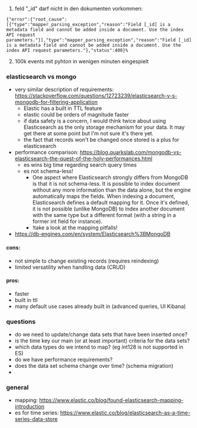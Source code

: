 

1. feld "_id" darf nicht in den dokumenten vorkommen:
```
{"error":{"root_cause":[{"type":"mapper_parsing_exception","reason":"Field [_id] is a metadata field and cannot be added inside a document. Use the index API request parameters."}],"type":"mapper_parsing_exception","reason":"Field [_id] is a metadata field and cannot be added inside a document. Use the index API request parameters."},"status":400}%                                
```

2. 100k events mit pyhton in wenigen minuten eingespielt

### elasticsearch vs mongo
* very similar description of requirements: https://stackoverflow.com/questions/12723239/elasticsearch-v-s-mongodb-for-filtering-application
  * Elastic has a built in TTL feature
  * elastic could be orders of magnitude faster
  * if data safety is a concern, I would think twice about using Elasticsearch as the only storage mechanism for your data. It may get there at some point but I'm not sure it's there yet.
  * the fact that records won't be changed once stored is a plus for elasticsearch
* performance comparison: https://blog.quarkslab.com/mongodb-vs-elasticsearch-the-quest-of-the-holy-performances.html
  * es wins big time regarding search query times
  * es not schema-less!
    * One aspect where Elasticsearch strongly differs from MongoDB is that it is not schema-less. It is possible to index document without any more information than the data alone, but the engine automatically maps the fields. When indexing a document, Elasticsearch defines a default mapping for it. Once it's defined, it is not possible (unlike MongoDB) to index another document with the same type but a different format (with a string in a former int field for instance).
    * !take a look at the mapping pitfalls!
* https://db-engines.com/en/system/Elasticsearch%3BMongoDB
  
#### cons:
 * not simple to change existing records (requires reindexing)
 * limited versatility when handling data (CRUD)
 
#### pros:
 * faster
 * built in ttl
 * many default use cases already built in (advanced queries, UI Kibana)
 

### questions
* do we need to update/change data sets that have been inserted once?
* is the time key our main (or at least important) criteria for the data sets?
* which data types do we intend to map?  (eg int128 is not supported in ES)
* do we have performance requirements?
* does the data set schema change over time? (schema migration)
* 


### general
* mapping: https://www.elastic.co/blog/found-elasticsearch-mapping-introduction
* es for time series: https://www.elastic.co/blog/elasticsearch-as-a-time-series-data-store